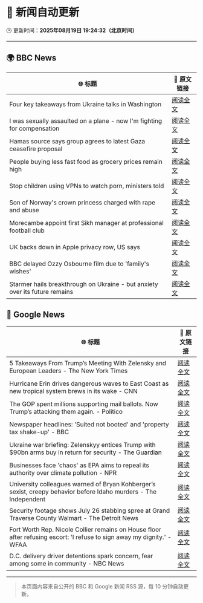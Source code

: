 # 🧠 新闻自动更新

🕒 更新时间：**2025年08月19日 19:24:32（北京时间）**

---

## 🌍 BBC News

| 🌐 标题 | 🔗 原文链接 |
|--------|-------------|
| Four key takeaways from Ukraine talks in Washington | [阅读全文](https://www.bbc.com/news/articles/c5yp4jggrj2o?at_medium=RSS&at_campaign=rss) |
| I was sexually assaulted on a plane - now I'm fighting for compensation | [阅读全文](https://www.bbc.com/news/articles/cly6g2j67rko?at_medium=RSS&at_campaign=rss) |
| Hamas source says group agrees to latest Gaza ceasefire proposal | [阅读全文](https://www.bbc.com/news/articles/ckgjye15zdlo?at_medium=RSS&at_campaign=rss) |
| People buying less fast food as grocery prices remain high | [阅读全文](https://www.bbc.com/news/articles/c5y042g11yvo?at_medium=RSS&at_campaign=rss) |
| Stop children using VPNs to watch porn, ministers told | [阅读全文](https://www.bbc.com/news/articles/cn438z3ejxyo?at_medium=RSS&at_campaign=rss) |
| Son of Norway's crown princess charged with rape and abuse | [阅读全文](https://www.bbc.com/news/articles/cvg3ke05355o?at_medium=RSS&at_campaign=rss) |
| Morecambe appoint first Sikh manager at professional football club | [阅读全文](https://www.bbc.com/sport/football/articles/cwygp4y1e81o?at_medium=RSS&at_campaign=rss) |
| UK backs down in Apple privacy row, US says | [阅读全文](https://www.bbc.com/news/articles/cdj2m3rrk74o?at_medium=RSS&at_campaign=rss) |
| BBC delayed Ozzy Osbourne film due to 'family's wishes' | [阅读全文](https://www.bbc.com/news/articles/c2kz8gvkjn5o?at_medium=RSS&at_campaign=rss) |
| Starmer hails breakthrough on Ukraine - but anxiety over its future remains | [阅读全文](https://www.bbc.com/news/articles/cr5rl6y04z0o?at_medium=RSS&at_campaign=rss) |

## 📰 Google News

| 🌐 标题 | 🔗 原文链接 |
|--------|-------------|
| 5 Takeaways From Trump’s Meeting With Zelensky and European Leaders - The New York Times | [阅读全文](https://news.google.com/rss/articles/CBMiigFBVV95cUxPTUR3WWd5WW1iREkzcXN5dFFzckg4VFNBZWFGUi0zZzJkZXRqVGJXdHE1NjdualN5bDhXSy1TWG1odm93S3NqQ2IyR3FkMm5TdGlUVjBUYjg4OFBfN3VidWNlaXNvR2ZKbTRxSmNCYmNBOE9zbW84U0NoZlpMS3VDNjFscXA3cmNTZ3c?oc=5) |
| Hurricane Erin drives dangerous waves to East Coast as new tropical system brews in its wake - CNN | [阅读全文](https://news.google.com/rss/articles/CBMilAFBVV95cUxQclVhZUFVV2tXdUl6ZFVjRUN6aVg0YUFEWU0tNkhablFvWWR1aEpZYUJWWjY5dDBGdXBaVmkwMG5kSFhYdklyTlBxMEdHSFlCRjZCY0wxTFlVN3lNUk05dVlCY0lEUUg0Ym1QN1RuTEhCQ2ZDQjcwY0M0TFRqb3lqeERuOTBTUTQ1b0JYTnhiakdKeVpD?oc=5) |
| The GOP spent millions supporting mail ballots. Now Trump’s attacking them again. - Politico | [阅读全文](https://news.google.com/rss/articles/CBMigAFBVV95cUxQRFV0U2VJMG1oX19TUGtfR1BNSUdzbjFDYmQwbWwtOG9VamJmRXFzUDVRM0NiMVhhYWRVYW9aUVo5QjNwMy1KUUhzRzM0ZEM3aHctc0pVVUxQYWhiaW1CRmVXRms2bU9pUTlBTGtiSi0zcVp1NGwwNldNelhld2s2SQ?oc=5) |
| Newspaper headlines: 'Suited not booted' and 'property tax shake-up' - BBC | [阅读全文](https://news.google.com/rss/articles/CBMiWkFVX3lxTE9lTVN6M3BlUktvdFkwOXB4YzlqQ21kbzduU3I0eE5LT2RGUW5wSnV2Rjg5OFdpSlhnaHM1TDBJdnRmcE9HY0tuaG5xRkhIczV4SnVfTGdLbTRkZ9IBX0FVX3lxTE82dGN4X3NNOVRPaVRMeFMyN3JtRmFpVGVVVzhBME9oZWwwallxYVlXM3ctWEZUU0ZsQ21KYzFQaENQMXdaUTV3MmR3V2FWb2J6N0hwd2lmUTJZSUZsMFRr?oc=5) |
| Ukraine war briefing: Zelenskyy entices Trump with $90bn arms buy in return for security - The Guardian | [阅读全文](https://news.google.com/rss/articles/CBMizwFBVV95cUxOZ0FJS056WFpDSVFRV005RkphY2R2Rmc2ZXBmcVRPS1NqS0cxQWh3VzloSzRkMzZFbGZoRk4zVnJzTEZTb3RvZWhmTkVGNE8xMFR6b1RzdzVCYk05WWZWb1k3ZXJJVEFMc19XZG9VRk9mRllRcmI1UFQyRnFQYzRoUFlNd1VkblBudFJDLUdtOWhCeV9sTUUyM0tkTl90bEIxWVVZQUlRZXlIclRkMzdXMjg3T3ByR29SdE50S0dPRXFJVFZpQXp5TmtRVkJOaUE?oc=5) |
| Businesses face 'chaos' as EPA aims to repeal its authority over climate pollution - NPR | [阅读全文](https://news.google.com/rss/articles/CBMinwFBVV95cUxOUUdXd2RCbllfcjRacVhJaHA5a25JX1ZWemI4RHBPaHBiUkhQbVJtS2toTUdwQk1ZWjdHS0prRTRsNE1jWGRTX1RYU0JpT0pqbENjV005YU1hYWFuel9TeDhBQ0ZvLTU4NjJmb3ZpOWx5MnlDZS1qbzN5bEo3bU82bVN6OUQ4RHlJckZsN0tIdFJVd1ZjRFhJNGlyV25USlE?oc=5) |
| University colleagues warned of Bryan Kohberger’s sexist, creepy behavior before Idaho murders - The Independent | [阅读全文](https://news.google.com/rss/articles/CBMisAFBVV95cUxNTVFRaXlfR3MyNzMxRDF5cmpuV0hyR2lLWUNEWDU0bUhYbVVrekJEek5CVEpkS2U1c0Z2N1F1bndDZG9kTXlSTnhzMHByTV9OdWNVZmJLY29GRUdZUF9XT29SMjFuSmZqMEVnbm80QTJtVWg4R2IzT2pmNVlLcl9aM2Q2eEUwM3VYRnJhbXhOYXcwcFAxR0k3eVBNQ2Fadkhva20zZHFCc1VxUkY4cVExYw?oc=5) |
| Security footage shows July 26 stabbing spree at Grand Traverse County Walmart - The Detroit News | [阅读全文](https://news.google.com/rss/articles/CBMi7AFBVV95cUxNNUNSdE5USF9YRE9DTE5OSkFHOXFSTnNoczhMb1ZOQU1lN2t1WFczMHJpV1ZITV9nazdDVlFSUlUyREZjQnFPeVR3SEJ0UFc1NUowRFlSV2g4cmp0c09EbzdzMHlQOEV1djhFdk1QNzhIMTkxV0s0ajI0RFB6QmpXZ1pMeU1QSkRQWE5nd0RpN1I0Znl2TWZoUHdtRlhUd09Mckl4dkFjblMwQWRTaW9ucnB1WTZpR05GdzQ0QkpFMlI2NndtVVNhWkd2Yk9Qc2RmeHpXbDNhNk1Ebjk1bkxLSFlwam85MGcxUHJjZw?oc=5) |
| Fort Worth Rep. Nicole Collier remains on House floor after refusing escort: 'I refuse to sign away my dignity.' - WFAA | [阅读全文](https://news.google.com/rss/articles/CBMi7wFBVV95cUxQcS1ZODRaZ2F6VnFzUS1zSUYtbFdYYW4xT2ZIWWMyUU50WEJxNGVGOUdvdzhpV3puTHN1QlozWE9tY1puX0xKNUdib2lmckxhaE1iQ2szLTlfclotZWZBOG1lZmFNNVRyRFE4U2VlYXhCblJBVDlta0NYaDE0MGdvemtNWmNkNmMwcnRyZE1SMFRESmlyaEZUTlpqODBzNFVfYzZ5cnItTFpFc0kzS2tLbjZpVGR0a3ZocWV3Qno5Zk8zTEQ0X0FJQlo0bnZURmdPS3hYcjNKUGxYY2dPYVJWN2FmdXJ5UVdnSnM5WGxKSQ?oc=5) |
| D.C. delivery driver detentions spark concern, fear among some in community - NBC News | [阅读全文](https://news.google.com/rss/articles/CBMiqgFBVV95cUxPLVJlNWFpaU45M1FBamZMUkFUbzVyMzlwSGJ4VkFZTXZCWGxzTk9Jbi1adTVicXRnZVZDRDZqZUZGcFVkNEFfZHcwZlJrRmxyY21TTmFscVp5T1dZSlBlYlN2SHVmY2t0TlhlMk5aVXgzWDVNd3lVNVFFVEFGTU1FTmJ1dlFnT0dfMzFrSkczenhXZGR5QTdJSmxXbEF1andKY1M5N3ZjSEc3d9IBVkFVX3lxTE1BUE44aW5hUzNsZkJFWk5jNVY4TzFVaWZncUdSSFFhQ0E1YUR5UFFhcDFUd0xYLVJsOUpXdHNLVHkxREdpNTBfMC1LQjh4MnVXTkJQMm1R?oc=5) |

---
> 本页面内容来自公开的 BBC 和 Google 新闻 RSS 源，每 10 分钟自动更新。